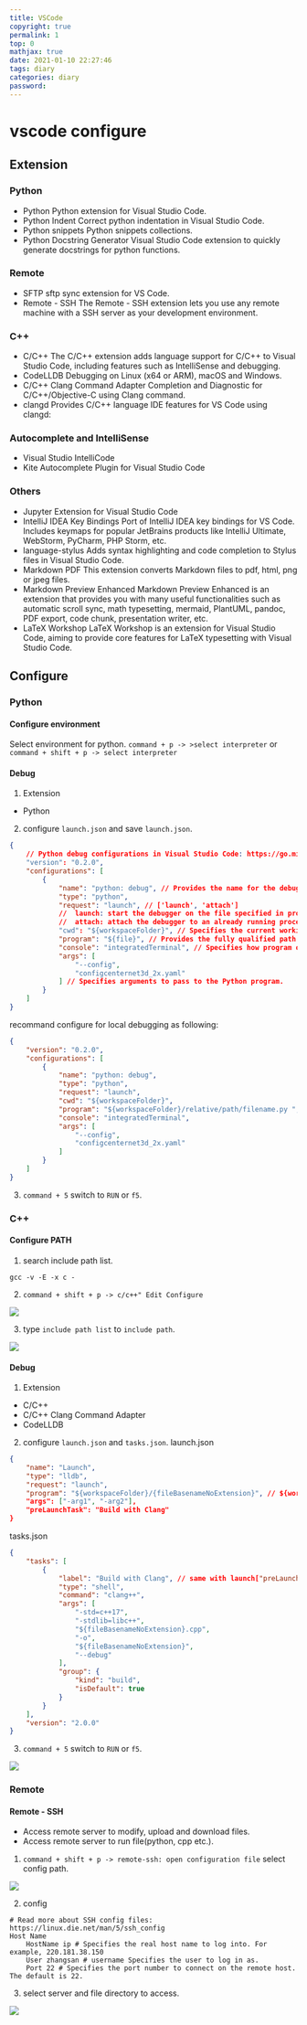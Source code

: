 ```yaml
---
title: VSCode
copyright: true
permalink: 1
top: 0
mathjax: true
date: 2021-01-10 22:27:46
tags: diary
categories: diary
password:
---
```

# vscode configure
## Extension
### Python
- Python 
    Python extension for Visual Studio Code.
- Python Indent
    Correct python indentation in Visual Studio Code. 
- Python snippets
    Python snippets collections.
- Python Docstring Generator
    Visual Studio Code extension to quickly generate docstrings for python functions.
### Remote
- SFTP
    sftp sync extension for VS Code.
- Remote - SSH
    The Remote - SSH extension lets you use any remote machine with a SSH server as your development environment.

### C++
- C/C++
    The C/C++ extension adds language support for C/C++ to Visual Studio Code, including features such as IntelliSense and debugging.
- CodeLLDB
    Debugging on Linux (x64 or ARM), macOS and Windows.
- C/C++ Clang Command Adapter
    Completion and Diagnostic for C/C++/Objective-C using Clang command.
- clangd
    Provides C/C++ language IDE features for VS Code using clangd:
### Autocomplete and IntelliSense
- Visual Studio IntelliCode
- Kite Autocomplete Plugin for Visual Studio Code

### Others
- Jupyter Extension for Visual Studio Code
- IntelliJ IDEA Key Bindings
    Port of IntelliJ IDEA key bindings for VS Code. Includes keymaps for popular JetBrains products like IntelliJ Ultimate, WebStorm, PyCharm, PHP Storm, etc.
- language-stylus
    Adds syntax highlighting and code completion to Stylus files in Visual Studio Code.
- Markdown PDF
    This extension converts Markdown files to pdf, html, png or jpeg files.
- Markdown Preview Enhanced
    Markdown Preview Enhanced is an extension that provides you with many useful functionalities such as automatic scroll sync, math typesetting, mermaid, PlantUML, pandoc, PDF export, code chunk, presentation writer, etc. 
- LaTeX Workshop
    LaTeX Workshop is an extension for Visual Studio Code, aiming to provide core features for LaTeX typesetting with Visual Studio Code.

## Configure
### Python
#### Configure environment
Select environment for python.
```command + p -> >select interpreter``` 
or
```command + shift + p -> select interpreter```

#### Debug
1. Extension
- Python
2. configure ```launch.json``` and save ```launch.json```.
```json
{
    // Python debug configurations in Visual Studio Code: https://go.microsoft.com/fwlink/?linkid=830387
    "version": "0.2.0",
    "configurations": [
        {
            "name": "python: debug", // Provides the name for the debug configuration that appears in the VS Code drop-down list.
            "type": "python",
            "request": "launch", // ['launch', 'attach'] 
            //  launch: start the debugger on the file specified in program
            //  attach: attach the debugger to an already running process. 
            "cwd": "${workspaceFolder}", // Specifies the current working directory for the debugger, which is the base folder for any relative paths used in code.
            "program": "${file}", // Provides the fully qualified path to the python program's entry module (startup file). 
            "console": "integratedTerminal", // Specifies how program output is displayed 
            "args": [
                "--config",
                "configcenternet3d_2x.yaml"
            ] // Specifies arguments to pass to the Python program.
        }
    ]
}
```
recommand configure for local debugging as following:
```json
{
    "version": "0.2.0",
    "configurations": [
        {
            "name": "python: debug",
            "type": "python",
            "request": "launch",
            "cwd": "${workspaceFolder}",
            "program": "${workspaceFolder}/relative/path/filename.py ",
            "console": "integratedTerminal",
            "args": [
                "--config",
                "configcenternet3d_2x.yaml"
            ]
        }
    ]
}
```
3. ```command + 5``` switch to ```RUN``` or ```f5```.


### C++
#### Configure PATH
1. search include path list.
```shell
gcc -v -E -x c -  
```
2. ```command + shift + p -> c/c++" Edit Configure```
<img src='https://s3.us-west-2.amazonaws.com/secure.notion-static.com/00055f34-7eec-41dd-913c-2f909ca618df/Untitled.png?X-Amz-Algorithm=AWS4-HMAC-SHA256&X-Amz-Credential=AKIAT73L2G45O3KS52Y5%2F20210110%2Fus-west-2%2Fs3%2Faws4_request&X-Amz-Date=20210110T131302Z&X-Amz-Expires=86400&X-Amz-Signature=526d9048ed969e130f26bbf304ae7b0f1798620fffd334c61a03e40f989e6249&X-Amz-SignedHeaders=host&response-content-disposition=filename%20%3D%22Untitled.png%22'>

3. type ```include path list``` to ```include path```.
<img src='https://s3.us-west-2.amazonaws.com/secure.notion-static.com/adc0db32-2834-4095-a0e0-9c507b346c2b/Untitled.png?X-Amz-Algorithm=AWS4-HMAC-SHA256&X-Amz-Credential=AKIAT73L2G45O3KS52Y5%2F20210110%2Fus-west-2%2Fs3%2Faws4_request&X-Amz-Date=20210110T131507Z&X-Amz-Expires=86400&X-Amz-Signature=414c63fe4af917b88282b97f62e02151741c12d7bec6373c6efa91c6debb0f10&X-Amz-SignedHeaders=host&response-content-disposition=filename%20%3D%22Untitled.png%22'>

#### Debug
1. Extension
- C/C++
- C/C++ Clang Command Adapter
- CodeLLDB
2. configure ```launch.json``` and ```tasks.json```.
launch.json
```json
{
    "name": "Launch",
    "type": "lldb",
    "request": "launch",
    "program": "${workspaceFolder}/{fileBasenameNoExtension}", // ${workspaceFolder}/<my program>
    "args": ["-arg1", "-arg2"],
    "preLaunchTask": "Build with Clang"
}
```
tasks.json
```json
{
    "tasks": [
        {
            "label": "Build with Clang", // same with launch["preLaunchTask"]
            "type": "shell",
            "command": "clang++",
            "args": [
                "-std=c++17",
                "-stdlib=libc++",
                "${fileBasenameNoExtension}.cpp",
                "-o",
                "${fileBasenameNoExtension}",
                "--debug"
            ],
            "group": {
                "kind": "build",
                "isDefault": true
            }
        }
    ],
    "version": "2.0.0"
}
```
3. ```command + 5``` switch to ```RUN``` or ```f5```.
<img src='https://s3.us-west-2.amazonaws.com/secure.notion-static.com/fcb01dda-7ea6-44d1-bd91-f4b88b5ad5f6/Untitled.png?X-Amz-Algorithm=AWS4-HMAC-SHA256&X-Amz-Credential=AKIAT73L2G45O3KS52Y5%2F20210110%2Fus-west-2%2Fs3%2Faws4_request&X-Amz-Date=20210110T130153Z&X-Amz-Expires=86400&X-Amz-Signature=624392db9c273f4557c8131eae1e442c335ba33fb122fdff93867567e983dc34&X-Amz-SignedHeaders=host&response-content-disposition=filename%20%3D%22Untitled.png%22'>

### Remote
#### Remote - SSH
- Access remote server to modify, upload and download files.
- Access remote server to run file(python, cpp etc.).

1. ```command + shift + p -> remote-ssh: open configuration file```
select config path.
<img src='https://s3.us-west-2.amazonaws.com/secure.notion-static.com/9fbfc512-05a8-4be9-bfaf-68b8656c18e3/Untitled.png?X-Amz-Algorithm=AWS4-HMAC-SHA256&X-Amz-Credential=AKIAT73L2G45O3KS52Y5%2F20210110%2Fus-west-2%2Fs3%2Faws4_request&X-Amz-Date=20210110T133102Z&X-Amz-Expires=86400&X-Amz-Signature=1d6c0586a4d675f4fd8697cf5c29dc32a4fc8633e8a4e41dfcfe2b3506b6830a&X-Amz-SignedHeaders=host&response-content-disposition=filename%20%3D%22Untitled.png%22'>

2. config
```shell
# Read more about SSH config files: https://linux.die.net/man/5/ssh_config
Host Name
    HostName ip # Specifies the real host name to log into. For example, 220.181.38.150
    User zhangsan # username Specifies the user to log in as.
    Port 22 # Specifies the port number to connect on the remote host. The default is 22.
```

3. select server and file directory to access.
<img src='https://s3.us-west-2.amazonaws.com/secure.notion-static.com/1b68f76a-8e8b-4a1b-bce2-1c0ec57d185f/Untitled.png?X-Amz-Algorithm=AWS4-HMAC-SHA256&X-Amz-Credential=AKIAT73L2G45O3KS52Y5%2F20210110%2Fus-west-2%2Fs3%2Faws4_request&X-Amz-Date=20210110T133913Z&X-Amz-Expires=86400&X-Amz-Signature=5613bdb26d8ca8f1e9c418c81b9c70eaeccb33b89dca29fda21ff379f9604195&X-Amz-SignedHeaders=host&response-content-disposition=filename%20%3D%22Untitled.png%22'>